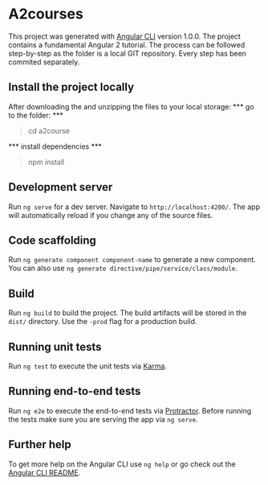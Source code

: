 # A2courses

This project was generated with [Angular CLI](https://github.com/angular/angular-cli) version 1.0.0.
The project contains a fundamental Angular 2 tutorial. The process can be followed step-by-step as the folder is a local GIT repository. Every step has been commited separately.

## Install the project locally

After downloading the and unzipping the files to your local storage:
*** go to the folder: ***
> cd a2course

*** install dependencies ***
> npm install



## Development server

Run `ng serve` for a dev server. Navigate to `http://localhost:4200/`. The app will automatically reload if you change any of the source files.

## Code scaffolding

Run `ng generate component component-name` to generate a new component. You can also use `ng generate directive/pipe/service/class/module`.

## Build

Run `ng build` to build the project. The build artifacts will be stored in the `dist/` directory. Use the `-prod` flag for a production build.

## Running unit tests

Run `ng test` to execute the unit tests via [Karma](https://karma-runner.github.io).

## Running end-to-end tests

Run `ng e2e` to execute the end-to-end tests via [Protractor](http://www.protractortest.org/).
Before running the tests make sure you are serving the app via `ng serve`.

## Further help

To get more help on the Angular CLI use `ng help` or go check out the [Angular CLI README](https://github.com/angular/angular-cli/blob/master/README.md).
